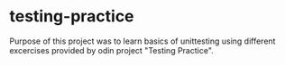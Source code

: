 # testing-practice

Purpose of this project was to learn basics of unittesting using different
excercises provided by odin project "Testing Practice".
